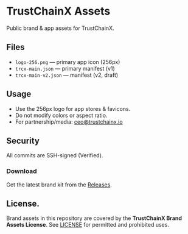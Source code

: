 # TrustChainX Assets

Public brand & app assets for TrustChainX.

## Files
- `logo-256.png` — primary app icon (256px)
- `trcx-main.json` — primary manifest (v1)
- `trcx-main-v2.json` — manifest (v2, draft)

## Usage
- Use the 256px logo for app stores & favicons.
- Do not modify colors or aspect ratio.
- For partnership/media: ceo@trustchainx.io

## Security
All commits are SSH-signed (Verified).
### Download
Get the latest brand kit from the [Releases](../../releases/latest).
## License.

Brand assets in this repository are covered by the **TrustChainX Brand Assets License**.
See [LICENSE](./LICENSE) for permitted and prohibited uses.
